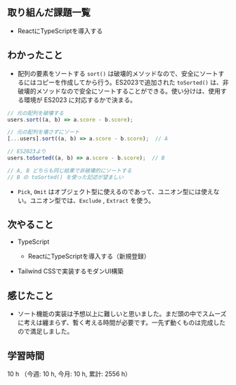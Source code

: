  ## 取り組んだ課題一覧
- ReactにTypeScriptを導入する
    
## わかったこと
- 配列の要素をソートする `sort()` は破壊的メソッドなので、安全にソートするにはコピーを作成してから行う。ES2023で追加された `toSorted()` は、非破壊的メソッドなので安全にソートすることができる。使い分けは、使用する環境が ES2023 に対応するかで決まる。
```ts
// 元の配列を破壊する
users.sort((a, b) => a.score - b.score);

// 元の配列を壊さずにソート
[...users].sort((a, b) => a.score - b.score);  // A

// ES2023より
users.toSorted((a, b) => a.score - b.score);  // B

// A, B どちらも同じ結果で非破壊的にソートする
// B の toSorted() を使った記述が望ましい
```
- `Pick`, `Omit` はオブジェクト型に使えるのであって、ユニオン型には使えない。ユニオン型では、`Exclude` , `Extract` を使う。
            
## 次やること
- TypeScript
    - ReactにTypeScriptを導入する（新規登録）

- Tailwind CSSで実装するモダンUI構築

    
## 感じたこと
- ソート機能の実装は予想以上に難しいと思いました。まだ頭の中でスムーズに考えは纏まらず、暫く考える時間が必要です。一先ず動くものは完成したので満足しました。
                    
## 学習時間
10 h （今週: 10 h, 今月: 10 h, 累計: 2556 h）